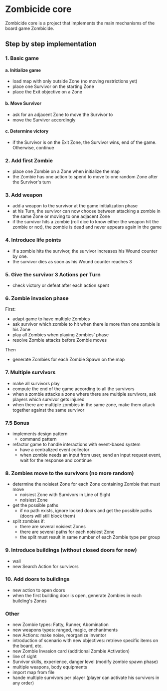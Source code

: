 # Zombicide core

Zombicide core is a project that implements the main mechanisms of the board game Zombicide.

## Step by step implementation

### 1. Basic game

#### a. Initialize game

- load map with only outside Zone (no moving restrictions yet)
- place one Survivor on the starting Zone
- place the Exit objective on a Zone

#### b. Move Survivor

- ask for an adjacent Zone to move the Survivor to
- move the Survivor accordingly

#### c. Determine victory

- if the Survivor is on the Exit Zone, the Survivor wins, end of the game. Otherwise, continue

### 2. Add first Zombie

- place one Zombie on a Zone when initialize the map
- the Zombie has one action to spend to move to one random Zone after the Survivor's turn

### 3. Add weapon

- add a weapon to the survivor at the game initialization phase
- at his Turn, the survivor can now choose between attacking a zombie in the same Zone or moving to one adjacent Zone
- if the survivor hits a zombie (roll dice to know either the weapon hit the zombie or not), the zombie is dead and never appears again in the game

### 4. Introduce life points

- if a zombie hits the survivor, the survivor increases his Wound counter by one. 
- the survivor dies as soon as his Wound counter reaches 3
 
### 5. Give the survivor 3 Actions per Turn

- check victory or defeat after each action spent

### 6. Zombie invasion phase

First:
- adapt game to have multiple Zombies
- ask survivor which zombie to hit when there is more than one zombie is his Zone
- play all Zombies when playing Zombies' phase
- resolve Zombie attacks before Zombie moves

Then
- generate Zombies for each Zombie Spawn on the map

### 7. Multiple survivors

- make all survivors play
- compute the end of the game according to all the survivors
- when a zombie attacks a zone where there are multiple survivors, ask players which survivor gets injured
- when there are multiple zombies in the same zone, make them attack together against the same survivor

### 7.5 Bonus

- implements design pattern
  - command pattern
- refactor game to handle interactions with event-based system
  - have a centralized event collector
  - when zombie needs an input from user, send an input request event, wait for the response and continue

### 8. Zombies move to the survivors (no more random)

- determine the noisiest Zone for each Zone containing Zombie that must move
  - noisiest Zone with Survivors in Line of Sight
  - noisiest Zone
- get the possible paths
  - if no path exists, ignore locked doors and get the possible paths (doors will still block them)
- split zombies if:
  - there are several noisiest Zones
  - there are several paths for each noisiest Zone
  - the split must result in same number of each Zombie type per group 

### 9. Introduce buildings (without closed doors for now)

- wall
- new Search Action for survivors

### 10. Add doors to buildings

- new action to open doors
- when the first building door is open, generate Zombies in each building's Zones

### Other

- new Zombie types: Fatty, Runner, Abomination
- new weapons types: ranged, magic, enchantments
- new Actions: make noise, reorganize inventor
- introduction of scenario with new objectives: retrieve specific items on the board, etc.
- new Zombie Invasion card (additional Zombie Activation)
- line of sight
- Survivor skills, experience, danger level (modify zombie spawn phase)
- multiple weapons, body equipments
- import map from file
- hande multiple survivors per player (player can activate his survivors in any order)
